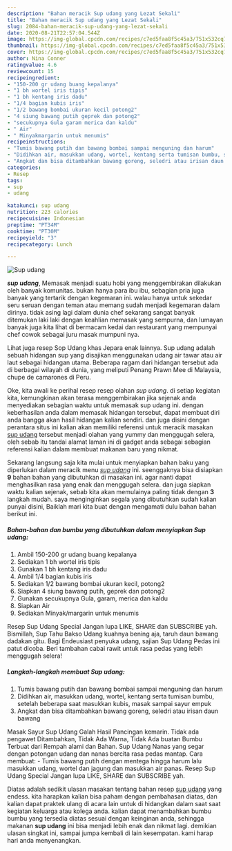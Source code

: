 ```yaml
---
description: "Bahan meracik Sup udang yang Lezat Sekali"
title: "Bahan meracik Sup udang yang Lezat Sekali"
slug: 2084-bahan-meracik-sup-udang-yang-lezat-sekali
date: 2020-08-21T22:57:04.544Z
image: https://img-global.cpcdn.com/recipes/c7ed5faa8f5c45a3/751x532cq70/sup-udang-foto-resep-utama.jpg
thumbnail: https://img-global.cpcdn.com/recipes/c7ed5faa8f5c45a3/751x532cq70/sup-udang-foto-resep-utama.jpg
cover: https://img-global.cpcdn.com/recipes/c7ed5faa8f5c45a3/751x532cq70/sup-udang-foto-resep-utama.jpg
author: Nina Conner
ratingvalue: 4.6
reviewcount: 15
recipeingredient:
- "150-200 gr udang buang kepalanya"
- "1 bh wortel iris tipis"
- "1 bh kentang iris dadu"
- "1/4 bagian kubis iris"
- "1/2 bawang bombai ukuran kecil potong2"
- "4 siung bawang putih geprek dan potong2"
- "secukupnya Gula garam merica dan kaldu"
- " Air"
- " Minyakmargarin untuk menumis"
recipeinstructions:
- "Tumis bawang putih dan bawang bombai sampai menguning dan harum"
- "Didihkan air, masukkan udang, wortel, kentang serta tumisan bumbu, setelah beberapa saat masukkan kubis, masak sampai sayur empuk"
- "Angkat dan bisa ditambahkan bawang goreng, seledri atau irisan daun bawang"
categories:
- Resep
tags:
- sup
- udang

katakunci: sup udang 
nutrition: 223 calories
recipecuisine: Indonesian
preptime: "PT34M"
cooktime: "PT30M"
recipeyield: "3"
recipecategory: Lunch

---
```



![Sup udang](https://img-global.cpcdn.com/recipes/c7ed5faa8f5c45a3/751x532cq70/sup-udang-foto-resep-utama.jpg)

<b><i>sup udang</i></b>, Memasak menjadi suatu hobi yang menggembirakan dilakukan oleh banyak komunitas. bukan hanya para ibu ibu, sebagian pria juga banyak yang tertarik dengan kegemaran ini. walau hanya untuk sekedar seru seruan dengan teman atau memang sudah menjadi kegemaran dalam dirinya. tidak asing lagi dalam dunia chef sekarang sangat banyak ditemukan laki laki dengan keahlian memasak yang sempurna, dan lumayan banyak juga kita lihat di bermacam kedai dan restaurant yang mempunyai chef cowok sebagai juru masak mumpuni nya.

Lihat juga resep Sop Udang khas Jepara enak lainnya. Sup udang adalah sebuah hidangan sup yang disajikan menggunakan udang air tawar atau air laut sebagai hidangan utama. Beberapa ragam dari hidangan tersebut ada di berbagai wilayah di dunia, yang meliputi Penang Prawn Mee di Malaysia, chupe de camarones di Peru.

Oke, kita awali ke perihal resep resep olahan <i>sup udang</i>. di setiap kegiatan kita, kemungkinan akan terasa menggembirakan jika sejenak anda menyediakan sebagian waktu untuk memasak sup udang ini. dengan keberhasilan anda dalam memasak hidangan tersebut, dapat membuat diri anda bangga akan hasil hidangan kalian sendiri. dan juga disini dengan perantara situs ini kalian akan memiliki referensi untuk meracik masakan <u>sup udang</u> tersebut menjadi olahan yang yummy dan menggugah selera, oleh sebab itu tandai alamat laman ini di gadget anda sebagai sebagian referensi kalian dalam membuat makanan baru yang nikmat.


Sekarang langsung saja kita mulai untuk menyiapkan bahan baku yang diperlukan dalam meracik menu <u><i>sup udang</i></u> ini. seenggaknya bisa disiapkan <b>9</b> bahan bahan yang dibutuhkan di masakan ini. agar nanti dapat menghasilkan rasa yang enak dan menggugah selera. dan juga siapkan waktu kalian sejenak, sebab kita akan memulainya paling tidak dengan <b>3</b> langkah mudah. saya menginginkan segala yang dibutuhkan sudah kalian punyai disini, Baiklah mari kita buat dengan mengamati dulu bahan bahan berikut ini.

<!--inarticleads1-->

##### Bahan-bahan dan bumbu yang dibutuhkan dalam menyiapkan Sup udang:

1. Ambil 150-200 gr udang buang kepalanya
1. Sediakan 1 bh wortel iris tipis
1. Gunakan 1 bh kentang iris dadu
1. Ambil 1/4 bagian kubis iris
1. Sediakan 1/2 bawang bombai ukuran kecil, potong2
1. Siapkan 4 siung bawang putih, geprek dan potong2
1. Gunakan secukupnya Gula, garam, merica dan kaldu
1. Siapkan  Air
1. Sediakan  Minyak/margarin untuk menumis


Resep Sup Udang Special Jangan lupa LIKE, SHARE dan SUBSCRIBE yah. Bismillah, Sup Tahu Bakso Udang kuahnya bening aja, taruh daun bawang dadakan gitu. Bagi Endeusiast penyuka udang, sajian Sup Udang Pedas ini patut dicoba. Beri tambahan cabai rawit untuk rasa pedas yang lebih menggugah selera! 

<!--inarticleads2-->

##### Langkah-langkah membuat Sup udang:

1. Tumis bawang putih dan bawang bombai sampai menguning dan harum
1. Didihkan air, masukkan udang, wortel, kentang serta tumisan bumbu, setelah beberapa saat masukkan kubis, masak sampai sayur empuk
1. Angkat dan bisa ditambahkan bawang goreng, seledri atau irisan daun bawang


Masak Sayur Sup Udang Galah Hasil Pancingan kemarin. Tidak ada pengawet Ditambahkan, Tidak Ada Warna, Tidak Ada buatan Bumbu Terbuat dari Rempah alami dan Bahan. Sup Udang Nanas yang segar dengan potongan udang dan nanas bercita rasa pedas mantap. Cara membuat: - Tumis bawang putih dengan mentega hingga harum lalu masukkan udang, wortel dan jagung dan masukkan air panas. Resep Sup Udang Special Jangan lupa LIKE, SHARE dan SUBSCRIBE yah. 

Diatas adalah sedikit ulasan masakan tentang bahan resep <u>sup udang</u> yang endess. kita harapkan kalian bisa paham dengan pembahasan diatas, dan kalian dapat praktek ulang di acara lain untuk di hidangkan dalam saat saat kegiatan keluarga atau kolega anda. kalian dapat menambahkan bumbu bumbu yang tersedia diatas sesuai dengan keinginan anda, sehingga makanan <b>sup udang</b> ini bisa menjadi lebih enak dan nikmat lagi. demikian ulasan singkat ini, sampai jumpa kembali di lain kesempatan. kami harap hari anda menyenangkan.
